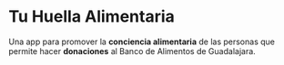 # Tu Huella Alimentaria

Una app para promover la **conciencia alimentaria** de las personas que permite hacer **donaciones** al Banco de Alimentos de Guadalajara.
